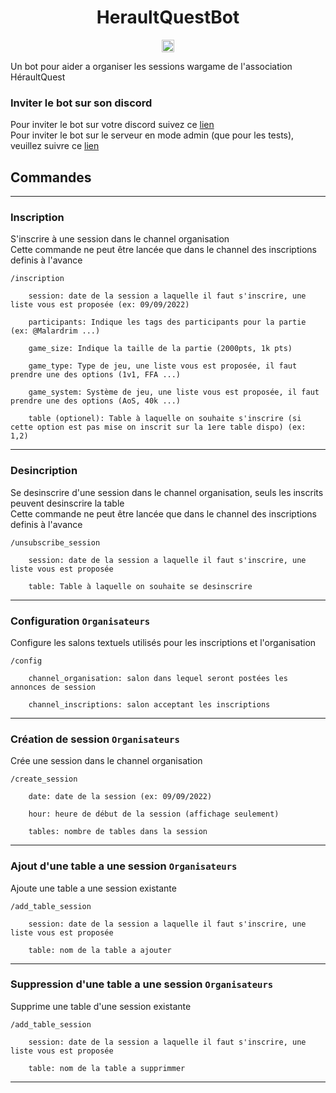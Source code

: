 <h1 align="center">HeraultQuestBot</h1>
<p align="center">
<a href="https://pypi.org/project/hikari"><img height="20" alt="Supported python versions" src="https://img.shields.io/pypi/pyversions/hikari"></a>
</p>

Un bot pour aider a organiser les sessions wargame de l'association HéraultQuest

### Inviter le bot sur son discord
Pour inviter le bot sur votre discord suivez ce <a href="https://discord.com/api/oauth2/authorize?client_id=1015619039827087400&permissions=17179946048&scope=bot" target="_blank">lien</a><br>
Pour inviter le bot sur le serveur en mode admin (que pour les tests), veuillez suivre ce <a href="https://discord.com/api/oauth2/authorize?client_id=1015619039827087400&permissions=8&scope=bot" target="_blank">lien</a>

## Commandes
----
### Inscription
S'inscrire à une session dans le channel organisation<br>
Cette commande ne peut être lancée que dans le channel des inscriptions definis à l'avance

```
/inscription
```
```
    session: date de la session a laquelle il faut s'inscrire, une liste vous est proposée (ex: 09/09/2022)
```
```
    participants: Indique les tags des participants pour la partie (ex: @Malardrim ...)
```
```
    game_size: Indique la taille de la partie (2000pts, 1k pts)
```
```
    game_type: Type de jeu, une liste vous est proposée, il faut prendre une des options (1v1, FFA ...)
```
```
    game_system: Système de jeu, une liste vous est proposée, il faut prendre une des options (AoS, 40k ...)
```
```
    table (optionel): Table à laquelle on souhaite s'inscrire (si cette option est pas mise on inscrit sur la 1ere table dispo) (ex: 1,2)
```
----
### Desincription
Se desinscrire d'une session dans le channel organisation, seuls les inscrits peuvent desinscrire la table<br>
Cette commande ne peut être lancée que dans le channel des inscriptions definis à l'avance

```
/unsubscribe_session
```
```
    session: date de la session a laquelle il faut s'inscrire, une liste vous est proposée
```
```
    table: Table à laquelle on souhaite se desinscrire
```
----
### Configuration  ```Organisateurs```
Configure les salons textuels utilisés pour les inscriptions et l'organisation
```
/config
```
```
    channel_organisation: salon dans lequel seront postées les annonces de session
```
```
    channel_inscriptions: salon acceptant les inscriptions
```
----
### Création de session ```Organisateurs```
Crée une session dans le channel organisation
```
/create_session
```
```
    date: date de la session (ex: 09/09/2022)
```
```
    hour: heure de début de la session (affichage seulement)
```
```
    tables: nombre de tables dans la session
```
----
### Ajout d'une table a une session ```Organisateurs```
Ajoute une table a une session existante
```
/add_table_session
```
```
    session: date de la session a laquelle il faut s'inscrire, une liste vous est proposée
```
```
    table: nom de la table a ajouter
```
----
### Suppression d'une table a une session ```Organisateurs```
Supprime une table d'une session existante
```
/add_table_session
```
```
    session: date de la session a laquelle il faut s'inscrire, une liste vous est proposée
```
```
    table: nom de la table a supprimmer
```
----